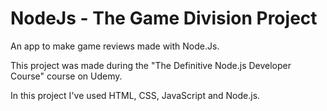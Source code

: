 # NodeJs - The Game Division Project
An app to make game reviews made with Node.Js.

This project was made during the "The Definitive Node.js Developer Course" course on Udemy.

In this project I've used HTML, CSS, JavaScript and Node.js.
